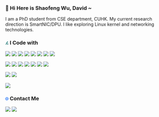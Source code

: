 
 
 ### 👋 Hi Here is Shaofeng Wu, David ~
 I am a PhD student from CSE department, CUHK. My current research direction is SmartNIC/DPU. I like exploring Linux kernel and networking technologies.


### <img src="https://github.com/ShaofengWu123/ShaofengWu123/blob/main/images/slashdot.svg" width=2%/> I Code with
![](https://img.shields.io/badge/C-A8B9CC?style=flat-square&logo=C&logoColor=white)
![](https://img.shields.io/badge/Cmake-064F8C?style=flat-square&logo=CMake&logoColor=white)
![](https://img.shields.io/badge/Python-3776AB?style=flat-square&logo=python&logoColor=white)
![](https://img.shields.io/badge/Markdown-000000?style=flat-square&logo=Markdown&logoColor=white)
![](https://img.shields.io/badge/LaTeX-008080?style=flat-square&logo=LaTeX&logoColor=white)
![](https://img.shields.io/badge/MySQL-4479A1?style=flat-square&logo=MySQL&logoColor=white)
![](https://img.shields.io/badge/Bash-4EAA25?style=flat-square&logo=GNU%20Bash&logoColor=white)
![](https://img.shields.io/badge/Verilog-E01F27?style=flat-square&logo=Xilinx&logoColor=white)
<!---(![](https://img.shields.io/badge/C%2B%2B-00599C?style=flat-square&logo=C%2B%2B&logoColor=white) ## not familiar enough actually :)--->



![](https://img.shields.io/badge/Github-181717?style=flat-square&logo=Github&logoColor=white)
![](https://img.shields.io/badge/Git-F05032?style=flat-square&logo=Git&logoColor=white)
![](https://img.shields.io/badge/VSCode-007ACC?style=flat-square&logo=Visual%20Studio%20Code&logoColor=white)
![](https://img.shields.io/badge/Vim-019733?style=flat-square&logo=Vim&logoColor=white)
![](https://img.shields.io/badge/tmux-1BB91F?style=flat-square&logo=tmux&logoColor=white)
![](https://img.shields.io/badge/Overleaf-47A141?style=flat-square&logo=Overleaf&logoColor=white)
![](https://img.shields.io/badge/Docker-2496ED?style=flat-square&logo=Docker&logoColor=white)



![](https://img.shields.io/badge/Linux-FCC624?style=flat-square&logo=Linux&logoColor=white)
![](https://img.shields.io/badge/Windows-0078D6?style=flat-square&logo=Windows&logoColor=white)

<a href="https://github.com/ShaofengWu123/ShaofengWu123">
  <img align="center" src="https://github-readme-stats.vercel.app/api/top-langs/?username=ShaofengWu123&hide=java,html&title_color=ffffff&text_color=c9cacc&icon_color=2bbc8a&bg_color=1d1f21" />
</a>
<!-- <a href="https://github.com/catherinemeadows/catherinemeadows">
  <img align="center" src="https://github-readme-stats.vercel.app/api?username=ShaofengWu123&show_icons=true&line_height=27&count_private=true&title_color=ffffff&text_color=c9cacc&icon_color=2bbc8a&bg_color=1d1f21" alt="Shaofeng's GitHub Stats" />
</a> -->



### <img src="https://github.com/ShaofengWu123/ShaofengWu123/blob/main/images/mail.svg" width=2%/> Contact Me
[![](https://img.shields.io/badge/Outlook-0078D4?style=flat-square&logo=Microsoft%20Outlook&logoColor=white)](mailto:wsf123@link.cuhk.edu.hk)
[![](https://img.shields.io/badge/Github%20Pages-222222?style=flat-square&logo=Github%20Pages&logoColor=white)](https://shaofengwu123.github.io/)


<!---
ShaofengWu123/ShaofengWu123 is a ✨ special ✨ repository because its `README.md` (this file) appears on your GitHub profile.
You can click the Preview link to take a look at your changes.
--->
